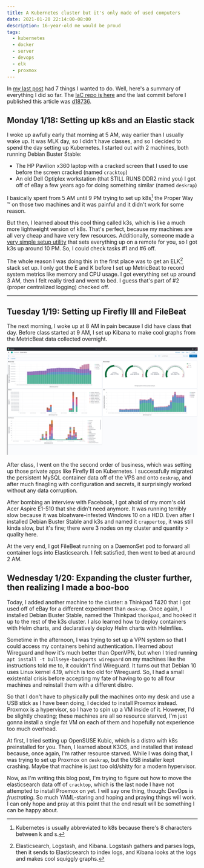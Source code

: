 ```yaml
---
title: A Kubernetes cluster but it's only made of used computers
date: 2021-01-20 22:14:00-08:00
description: 16-year-old me would be proud
tags:
  - kubernetes
  - docker
  - server
  - devops
  - elk
  - proxmox
---
```


In [my last post](/2021/01/18/selfhost/) had 7 things I wanted to do. Well, here's a summary of everything I did so far. The [IaC repo is here](https://github.com/plenglin/astrid.tech-deployment) and the last commit before I published this article was [d18736](https://github.com/Plenglin/astrid.tech-deployment/tree/d18736ae4cf926c177488a07565521328ba09aee).

## Monday 1/18: Setting up k8s and an Elastic stack

I woke up awfully early that morning at 5 AM, way earlier than I usually wake up. It was MLK day, so I didn't have classes, and so I decided to spend the day setting up Kubernetes. I started out with 2 machines, both running Debian Buster Stable:

- The HP Pavilion x360 laptop with a cracked screen that I used to use before the screen cracked (named `cracktop`)
- An old Dell Optiplex workstation (that STILL RUNS DDR2 mind you) I got off of eBay a few years ago for doing something similar (named `deskrap`)

I basically spent from 5 AM until 9 PM trying to set up k8s[^1] the Proper Way :tm: on those two machines and it was painful and it didn't work for some reason.

But then, I learned about this cool thing called k3s, which is like a much more lightweight version of k8s. That's perfect, because my machines are all very cheap and have very few resources. Additionally, someone made a [very simple setup utility](https://github.com/alexellis/k3sup) that sets everything up on a remote for you, so I got k3s up around 10 PM. So, I could check tasks #1 and #6 off.

The whole reason I was doing this in the first place was to get an ELK[^2] stack set up. I only got the E and K before I set up MetricBeat to record system metrics like memory and CPU usage. I got everything set up around 3 AM, then I felt really tired and went to bed. I guess that's part of #2 (proper centralized logging) checked off.

---

[^1]: Kubernetes is usually abbreviated to k8s because there's 8 characters between k and s.
[^2]: Elasticsearch, Logstash, and Kibana. Logstash gathers and parses logs, then it sends to Elasticsearch to index logs, and Kibana looks at the logs and makes cool squiggly graphs.

## Tuesday 1/19: Setting up Firefly III and FileBeat

The next morning, I woke up at 8 AM in pain because I did have class that day. Before class started at 9 AM, I set up Kibana to make cool graphs from the MetricBeat data collected overnight.

![Cool and squiggly graphs that might have meanings](./kibana.png)

After class, I went on the the second order of business, which was setting up those private apps like Firefly III on Kubernetes. I successfully migrated the persistent MySQL container data off of the VPS and onto `deskrap`, and after much finagling with configuration and secrets, it surprisingly worked without any data corruption.

After bombing an interview with Facebook, I got ahold of my mom's old Acer Aspire E1-510 that she didn't need anymore. It was running terribly slow because it was bloatware-infested Windows 10 on a HDD. Even after I installed Debian Buster Stable and k3s and named it `crappertop`, it was still kinda slow, but it's fine; there were 3 nodes on my cluster and quantity > quality here.

At the very end, I got FileBeat running on a DaemonSet pod to forward all container logs into Elasticsearch. I felt satisfied, then went to bed at around 2 AM.

## Wednesday 1/20: Expanding the cluster further, then realizing I made a boo-boo

Today, I added another machine to the cluster: a Thinkpad T420 that I got used off of eBay for a different experiment than `deskrap`. Once again, I installed Debian Buster Stable, named the Thinkpad `thonkpad`, and hooked it up to the rest of the k3s cluster. I also learned how to deploy containers with Helm charts, and declaratively deploy Helm charts with Helmfiles.

Sometime in the afternoon, I was trying to set up a VPN system so that I could access my containers behind authentication. I learned about Wireguard and how it's much better than OpenVPN, but when I tried running `apt install -t bullseye-backports wireguard` on my machines like the instructions told me to, it couldn't find Wireguard. It turns out that Debian 10 uses Linux kernel 4.19, which is too old for Wireguard. So, I had a small existential crisis before accepting my fate of having to go to all four machines and reinstall them with a different distro.

So that I don't have to physically pull the machines onto my desk and use a USB stick as I have been doing, I decided to install Proxmox instead. Proxmox is a hypervisor, so I have to spin up a VM inside of it. However, I'd be slightly cheating; these machines are all so resource starved, I'm just gonna install a single fat VM on each of them and hopefully not experience too much overhead.

At first, I tried setting up OpenSUSE Kubic, which is a distro with k8s preinstalled for you. Then, I learned about K3OS, and installed that instead because, once again, I'm rather resource starved. While I was doing that, I was trying to set up Proxmox on `deskrap`, but the USB installer kept crashing. Maybe that machine is just too old/shitty for a modern hypervisor.

Now, as I'm writing this blog post, I'm trying to figure out how to move the elasticsearch data off of `cracktop`, which is the last node I have not attempted to install Proxmox on yet. I will say one thing, though: DevOps is _frustrating_. So much YAML-staring and hoping and praying things will work. I can only hope and pray at this point that the end result will be something I can be happy about.
